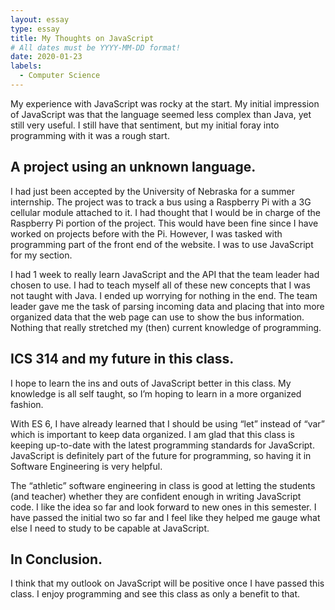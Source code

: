 ```yaml
---
layout: essay
type: essay
title: My Thoughts on JavaScript
# All dates must be YYYY-MM-DD format!
date: 2020-01-23
labels:
  - Computer Science
---
```


My experience with JavaScript was rocky at the start. My initial impression of JavaScript was that the language seemed less complex than Java, yet still very useful. I still have that sentiment, but my initial foray into programming with it was a rough start.

## A project using an unknown language.

I had just been accepted by the University of Nebraska for a summer internship. The project was to track a bus using a Raspberry Pi with a 3G cellular module attached to it. I had thought that I would be in charge of the Raspberry Pi portion of the project. This would have been fine since I have worked on projects before with the Pi. However, I was tasked with programming part of the front end of the website. I was to use JavaScript for my section.

I had 1 week to really learn JavaScript and the API that the team leader had chosen to use. I had to teach myself all of these new concepts that I was not taught with Java. I ended up worrying for nothing in the end. The team leader gave me the task of parsing incoming data and placing that into more organized data that the web page can use to show the bus information. Nothing that really stretched my (then) current knowledge of programming.

## ICS 314 and my future in this class.

I hope to learn the ins and outs of JavaScript better in this class. My knowledge is all self taught, so I’m hoping to learn in a more organized fashion.

With ES 6, I have already learned that I should be using “let” instead of “var” which is important to keep data organized. I am glad that this class is keeping up-to-date with the latest programming standards for JavaScript. JavaScript is definitely part of the future for programming, so having it in Software Engineering is very helpful.

The “athletic” software engineering in class is good at letting the students (and teacher) whether they are confident enough in writing JavaScript code. I like the idea so far and look forward to new ones in this semester. I have passed the initial two so far and I feel like they helped me gauge what else I need to study to be capable at JavaScript.

## In Conclusion.

I think that my outlook on JavaScript will be positive once I have passed this class. I enjoy programming and see this class as only a benefit to that.
